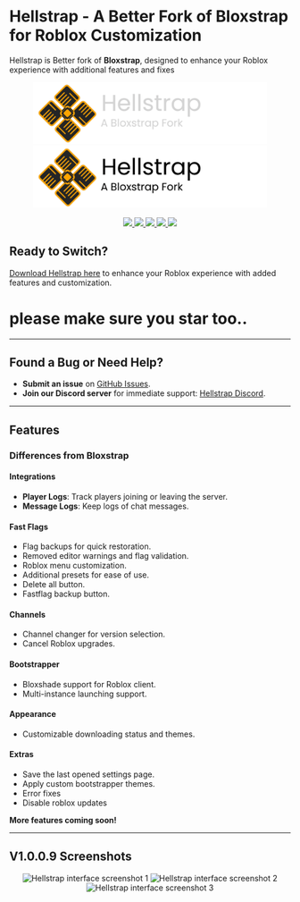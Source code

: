 # Hellstrap - A Better Fork of Bloxstrap for Roblox Customization

Hellstrap is Better fork of **Bloxstrap**, designed to enhance your Roblox experience with additional features and fixes

<p align="center">
   <img src=https://github.com/midaskira/Hellstrap/raw/main/Images/Hellstrap-full-dark.png#gh-dark-mode-only" width="420" alt="Hellstrap Dark Mode">
    <img src="https://github.com/midaskira/Hellstrap/raw/main/Images/Hellstrap-full-light.png#gh-light-mode-only" width="420" alt="Hellstrap Light Mode">
</p>

<div align="center">
  <a href="https://github.com/midaskira/Hellstrap/blob/main/LICENSE">
    <img src="https://img.shields.io/github/license/midaskira/Hellstrap?style=flat-square" />
  </a>
  <a href="https://github.com/midaskira/Hellstrap/releases">
    <img src="https://img.shields.io/github/downloads/midaskira/Hellstrap/latest/total?color=981bfe&style=flat-square" />
  </a>
  <a href="https://github.com/midaskira/Hellstrap/releases/latest">
    <img src="https://img.shields.io/github/v/release/midaskira/Hellstrap?color=7a39fb&style=flat-square" />
  </a>
  <a href="https://discord.gg/UuxcfqPNnA">
    <img src="https://img.shields.io/discord/1327967202015580223?logo=discord&logoColor=white&label=Discord&color=4d3dff&style=flat-square" />
  </a>
  <img src="https://img.shields.io/github/stars/midaskira/Hellstrap?color=dd9900&style=flat-square" />
</div>


## Ready to Switch?
[Download Hellstrap here](https://github.com/midaskira/Hellstrap/releases) to enhance your Roblox experience with added features and customization.
# please make sure you star too..

---

## Found a Bug or Need Help?
- **Submit an issue** on [GitHub Issues](https://github.com/midaskira/Hellstrap/issues).
- **Join our Discord server** for immediate support: [Hellstrap Discord](https://discord.gg/UuxcfqPNnA).

---

## Features

### Differences from Bloxstrap

#### **Integrations**
- **Player Logs**: Track players joining or leaving the server.
- **Message Logs**: Keep logs of chat messages.

#### **Fast Flags**
- Flag backups for quick restoration.
- Removed editor warnings and flag validation.
- Roblox menu customization.
- Additional presets for ease of use.
- Delete all button.
- Fastflag backup button.

#### **Channels**
- Channel changer for version selection.
- Cancel Roblox upgrades.

#### **Bootstrapper**
- Bloxshade support for Roblox client.
- Multi-instance launching support.

#### **Appearance**
- Customizable downloading status and themes.

#### **Extras**
- Save the last opened settings page.
- Apply custom bootstrapper themes.
- Error fixes
- Disable roblox updates

**More features coming soon!**

---

## V1.0.0.9 Screenshots
<p align="center">
    <img src="https://i.imgur.com/5lMtLOW.png" alt="Hellstrap interface screenshot 1">
    <img src="https://i.imgur.com/cFBmtfO.png" alt="Hellstrap interface screenshot 2">
    <img src="https://i.imgur.com/xYTZU7x.png" alt="Hellstrap interface screenshot 3">
</p>
